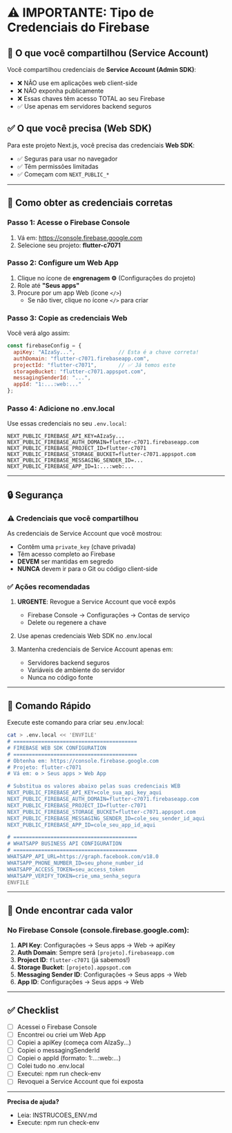 # ⚠️ IMPORTANTE: Tipo de Credenciais do Firebase

## 🔴 O que você compartilhou (Service Account)

Você compartilhou credenciais de **Service Account (Admin SDK)**:
- ❌ NÃO use em aplicações web client-side
- ❌ NÃO exponha publicamente
- ❌ Essas chaves têm acesso TOTAL ao seu Firebase
- ✅ Use apenas em servidores backend seguros

## ✅ O que você precisa (Web SDK)

Para este projeto Next.js, você precisa das credenciais **Web SDK**:
- ✅ Seguras para usar no navegador
- ✅ Têm permissões limitadas
- ✅ Começam com `NEXT_PUBLIC_*`

---

## 📝 Como obter as credenciais corretas

### Passo 1: Acesse o Firebase Console

1. Vá em: https://console.firebase.google.com
2. Selecione seu projeto: **flutter-c7071**

### Passo 2: Configure um Web App

1. Clique no ícone de **engrenagem ⚙️** (Configurações do projeto)
2. Role até **"Seus apps"**
3. Procure por um app Web (ícone `</>`)
   - Se não tiver, clique no ícone `</>` para criar

### Passo 3: Copie as credenciais Web

Você verá algo assim:

```javascript
const firebaseConfig = {
  apiKey: "AIzaSy...",              // Esta é a chave correta!
  authDomain: "flutter-c7071.firebaseapp.com",
  projectId: "flutter-c7071",       // ✅ Já temos este
  storageBucket: "flutter-c7071.appspot.com",
  messagingSenderId: "...",
  appId: "1:...:web:..."
};
```

### Passo 4: Adicione no .env.local

Use essas credenciais no seu `.env.local`:

```env
NEXT_PUBLIC_FIREBASE_API_KEY=AIzaSy...
NEXT_PUBLIC_FIREBASE_AUTH_DOMAIN=flutter-c7071.firebaseapp.com
NEXT_PUBLIC_FIREBASE_PROJECT_ID=flutter-c7071
NEXT_PUBLIC_FIREBASE_STORAGE_BUCKET=flutter-c7071.appspot.com
NEXT_PUBLIC_FIREBASE_MESSAGING_SENDER_ID=...
NEXT_PUBLIC_FIREBASE_APP_ID=1:...:web:...
```

---

## 🔒 Segurança

### ⚠️ Credenciais que você compartilhou

As credenciais de Service Account que você mostrou:
- Contêm uma `private_key` (chave privada)
- Têm acesso completo ao Firebase
- **DEVEM** ser mantidas em segredo
- **NUNCA** devem ir para o Git ou código client-side

### ✅ Ações recomendadas

1. **URGENTE**: Revogue a Service Account que você expôs
   - Firebase Console → Configurações → Contas de serviço
   - Delete ou regenere a chave

2. Use apenas credenciais Web SDK no .env.local

3. Mantenha credenciais de Service Account apenas em:
   - Servidores backend seguros
   - Variáveis de ambiente do servidor
   - Nunca no código fonte

---

## 🚀 Comando Rápido

Execute este comando para criar seu .env.local:

```bash
cat > .env.local << 'ENVFILE'
# ========================================
# FIREBASE WEB SDK CONFIGURATION
# ========================================
# Obtenha em: https://console.firebase.google.com
# Projeto: flutter-c7071
# Vá em: ⚙️ > Seus apps > Web App

# Substitua os valores abaixo pelas suas credenciais WEB
NEXT_PUBLIC_FIREBASE_API_KEY=cole_sua_api_key_aqui
NEXT_PUBLIC_FIREBASE_AUTH_DOMAIN=flutter-c7071.firebaseapp.com
NEXT_PUBLIC_FIREBASE_PROJECT_ID=flutter-c7071
NEXT_PUBLIC_FIREBASE_STORAGE_BUCKET=flutter-c7071.appspot.com
NEXT_PUBLIC_FIREBASE_MESSAGING_SENDER_ID=cole_seu_sender_id_aqui
NEXT_PUBLIC_FIREBASE_APP_ID=cole_seu_app_id_aqui

# ========================================
# WHATSAPP BUSINESS API CONFIGURATION
# ========================================
WHATSAPP_API_URL=https://graph.facebook.com/v18.0
WHATSAPP_PHONE_NUMBER_ID=seu_phone_number_id
WHATSAPP_ACCESS_TOKEN=seu_access_token
WHATSAPP_VERIFY_TOKEN=crie_uma_senha_segura
ENVFILE
```

---

## 📸 Onde encontrar cada valor

### No Firebase Console (console.firebase.google.com):

1. **API Key**: Configurações → Seus apps → Web → apiKey
2. **Auth Domain**: Sempre será `[projeto].firebaseapp.com`
3. **Project ID**: `flutter-c7071` (já sabemos!)
4. **Storage Bucket**: `[projeto].appspot.com`
5. **Messaging Sender ID**: Configurações → Seus apps → Web
6. **App ID**: Configurações → Seus apps → Web

---

## ✅ Checklist

- [ ] Acessei o Firebase Console
- [ ] Encontrei ou criei um Web App
- [ ] Copiei a apiKey (começa com AIzaSy...)
- [ ] Copiei o messagingSenderId
- [ ] Copiei o appId (formato: 1:...:web:...)
- [ ] Colei tudo no .env.local
- [ ] Executei: npm run check-env
- [ ] Revoquei a Service Account que foi exposta

---

**Precisa de ajuda?** 
- Leia: INSTRUCOES_ENV.md
- Execute: npm run check-env
